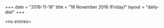 +++
date = "2016-11-18"
title = "18 November 2016 (Friday)"
layout = "daily-diet"
+++

<p>&lt;no entries&gt;</p>